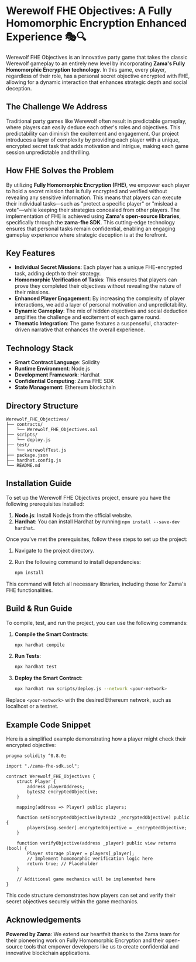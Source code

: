 # Werewolf FHE Objectives: A Fully Homomorphic Encryption Enhanced Experience 🎭🔍

Werewolf FHE Objectives is an innovative party game that takes the classic Werewolf gameplay to an entirely new level by incorporating **Zama's Fully Homomorphic Encryption technology**. In this game, every player, regardless of their role, has a personal secret objective encrypted with FHE, allowing for a dynamic interaction that enhances strategic depth and social deception.

## The Challenge We Address

Traditional party games like Werewolf often result in predictable gameplay, where players can easily deduce each other's roles and objectives. This predictability can diminish the excitement and engagement. Our project introduces a layer of complexity by providing each player with a unique, encrypted secret task that adds motivation and intrigue, making each game session unpredictable and thrilling.

## How FHE Solves the Problem

By utilizing **Fully Homomorphic Encryption (FHE)**, we empower each player to hold a secret mission that is fully encrypted and verified without revealing any sensitive information. This means that players can execute their individual tasks—such as "protect a specific player" or "mislead a vote"—while keeping their strategies concealed from other players. The implementation of FHE is achieved using **Zama's open-source libraries**, specifically through the **zama-fhe SDK**. This cutting-edge technology ensures that personal tasks remain confidential, enabling an engaging gameplay experience where strategic deception is at the forefront.

## Key Features

- **Individual Secret Missions**: Each player has a unique FHE-encrypted task, adding depth to their strategy.
- **Homomorphic Verification of Tasks**: This ensures that players can prove they completed their objectives without revealing the nature of their missions.
- **Enhanced Player Engagement**: By increasing the complexity of player interactions, we add a layer of personal motivation and unpredictability.
- **Dynamic Gameplay**: The mix of hidden objectives and social deduction amplifies the challenge and excitement of each game round.
- **Thematic Integration**: The game features a suspenseful, character-driven narrative that enhances the overall experience.

## Technology Stack

- **Smart Contract Language**: Solidity
- **Runtime Environment**: Node.js
- **Development Framework**: Hardhat
- **Confidential Computing**: Zama FHE SDK
- **State Management**: Ethereum blockchain

## Directory Structure

```
Werewolf_FHE_Objectives/
├── contracts/
│   └── Werewolf_FHE_Objectives.sol
├── scripts/
│   └── deploy.js
├── test/
│   └── werewolfTest.js
├── package.json
├── hardhat.config.js
└── README.md
```

## Installation Guide

To set up the Werewolf FHE Objectives project, ensure you have the following prerequisites installed:

1. **Node.js**: Install Node.js from the official website.
2. **Hardhat**: You can install Hardhat by running `npm install --save-dev hardhat`.

Once you’ve met the prerequisites, follow these steps to set up the project:

1. Navigate to the project directory.
2. Run the following command to install dependencies:

   ```bash
   npm install
   ```

This command will fetch all necessary libraries, including those for Zama's FHE functionalities.

## Build & Run Guide

To compile, test, and run the project, you can use the following commands:

1. **Compile the Smart Contracts**:

   ```bash
   npx hardhat compile
   ```

2. **Run Tests**:

   ```bash
   npx hardhat test
   ```

3. **Deploy the Smart Contract**:

   ```bash
   npx hardhat run scripts/deploy.js --network <your-network>
   ```

Replace `<your-network>` with the desired Ethereum network, such as localhost or a testnet.

## Example Code Snippet

Here is a simplified example demonstrating how a player might check their encrypted objective:

```solidity
pragma solidity ^0.8.0;

import "./zama-fhe-sdk.sol";

contract Werewolf_FHE_Objectives {
    struct Player {
        address playerAddress;
        bytes32 encryptedObjective;
    }

    mapping(address => Player) public players;

    function setEncryptedObjective(bytes32 _encryptedObjective) public {
        players[msg.sender].encryptedObjective = _encryptedObjective;
    }

    function verifyObjective(address _player) public view returns (bool) {
        Player storage player = players[_player];
        // Implement homomorphic verification logic here
        return true; // Placeholder
    }

    // Additional game mechanics will be implemented here
}
```

This code structure demonstrates how players can set and verify their secret objectives securely within the game mechanics.

## Acknowledgements

**Powered by Zama**: We extend our heartfelt thanks to the Zama team for their pioneering work on Fully Homomorphic Encryption and their open-source tools that empower developers like us to create confidential and innovative blockchain applications.
